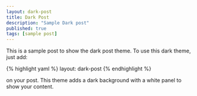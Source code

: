 ```yaml
---
layout: dark-post
title: Dark Post
description: "Sample Dark post"
published: true
tags: [sample post]
---
```


This is a sample post to show the dark post theme. To use this dark theme, just add:

{% highlight yaml %}
layout: dark-post
{% endhighlight %}

on your post. This theme adds a dark background with a white panel to show your content.
